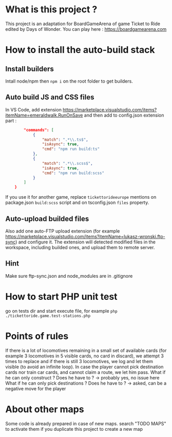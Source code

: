 # What is this project ? 
This project is an adaptation for BoardGameArena of game Ticket to Ride edited by Days of Wonder.
You can play here : https://boardgamearena.com

# How to install the auto-build stack

## Install builders
Intall node/npm then `npm i` on the root folder to get builders.

## Auto build JS and CSS files
In VS Code, add extension https://marketplace.visualstudio.com/items?itemName=emeraldwalk.RunOnSave and then add to config.json extension part :
```json
        "commands": [
            {
                "match": ".*\\.ts$",
                "isAsync": true,
                "cmd": "npm run build:ts"
            },
            {
                "match": ".*\\.scss$",
                "isAsync": true,
                "cmd": "npm run build:scss"
            }
        ]
    }
```
If you use it for another game, replace `tickettorideeurope` mentions on package.json `build:scss` script and on tsconfig.json `files` property.

## Auto-upload builded files
Also add one auto-FTP upload extension (for example https://marketplace.visualstudio.com/items?itemName=lukasz-wronski.ftp-sync) and configure it. The extension will detected modified files in the workspace, including builded ones, and upload them to remote server.

## Hint
Make sure ftp-sync.json and node_modules are in .gitignore

# How to start PHP unit test
go on tests dir and start execute file, for example `php ./tickettoride.game.test-stations.php`

# Points of rules
If there is a lot of locomotives remaining in a small set of available cards (for example 3 locomotives in 5 visible cards, no card in discard), we attempt 3 times to replace and if there is still 3 locomotives, we log and let them visible (to avoid an infinite loop).
In case the player cannot pick destination cards nor train car cards, and cannot claim a route, we let him pass.
What if he can only construct ? Does he have to ? -> probably yes, no issue here
What if he can only pick destinations ? Does he have to ? -> asked, can be a negative move for the player

# About other maps
Some code is already prepared in case of new maps. search "TODO MAPS" to activate them if you duplicate this project to create a new map